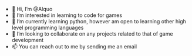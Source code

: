 - 👋 Hi, I’m @Alquo
- 👀 I’m interested in learning to code for games
- 🌱 I’m currently learning python, however am open to learning other high level programming languages
- 💞️ I’m looking to collaborate on any projects related to that of game development
- 📫 You can reach out to me by sending me an email

<!---
Alquo/Alquo is a ✨ special ✨ repository because its `README.md` (this file) appears on your GitHub profile.
You can click the Preview link to take a look at your changes.
--->
